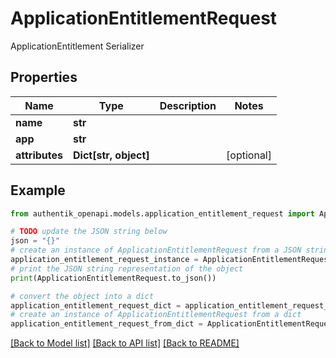 # ApplicationEntitlementRequest

ApplicationEntitlement Serializer

## Properties

Name | Type | Description | Notes
------------ | ------------- | ------------- | -------------
**name** | **str** |  | 
**app** | **str** |  | 
**attributes** | **Dict[str, object]** |  | [optional] 

## Example

```python
from authentik_openapi.models.application_entitlement_request import ApplicationEntitlementRequest

# TODO update the JSON string below
json = "{}"
# create an instance of ApplicationEntitlementRequest from a JSON string
application_entitlement_request_instance = ApplicationEntitlementRequest.from_json(json)
# print the JSON string representation of the object
print(ApplicationEntitlementRequest.to_json())

# convert the object into a dict
application_entitlement_request_dict = application_entitlement_request_instance.to_dict()
# create an instance of ApplicationEntitlementRequest from a dict
application_entitlement_request_from_dict = ApplicationEntitlementRequest.from_dict(application_entitlement_request_dict)
```
[[Back to Model list]](../README.md#documentation-for-models) [[Back to API list]](../README.md#documentation-for-api-endpoints) [[Back to README]](../README.md)


